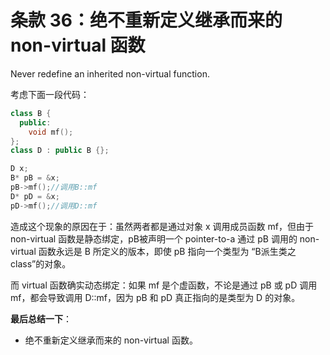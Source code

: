 # 条款 36：绝不重新定义继承而来的 non-virtual 函数

Never redefine an inherited non-virtual function.

考虑下面一段代码：

```c++
class B {
  public:
  	void mf();
};
class D : public B {};

D x;
B* pB = &x;
pB->mf();//调用B::mf
D* pD = &x;
pD->mf();//调用D::mf
```

造成这个现象的原因在于：虽然两者都是通过对象 x 调用成员函数 mf，但由于 non-virtual 函数是静态绑定，pB被声明一个 pointer-to-a 通过 pB 调用的 non-virtual 函数永远是 B 所定义的版本，即使 pB 指向一个类型为  “B派生类之 class”的对象。

而 virtual 函数确实动态绑定：如果 mf 是个虚函数，不论是通过 pB 或 pD 调用 mf，都会导致调用 D::mf，因为 pB 和 pD 真正指向的是类型为 D 的对象。

**最后总结一下**：

- 绝不重新定义继承而来的 non-virtual 函数。